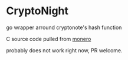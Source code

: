 # CryptoNight #

go wrapper arround cryptonote's hash function

C source code pulled from [monero](https://github.com/monero-project/bitmonero)

probably does not work right now, PR welcome.
